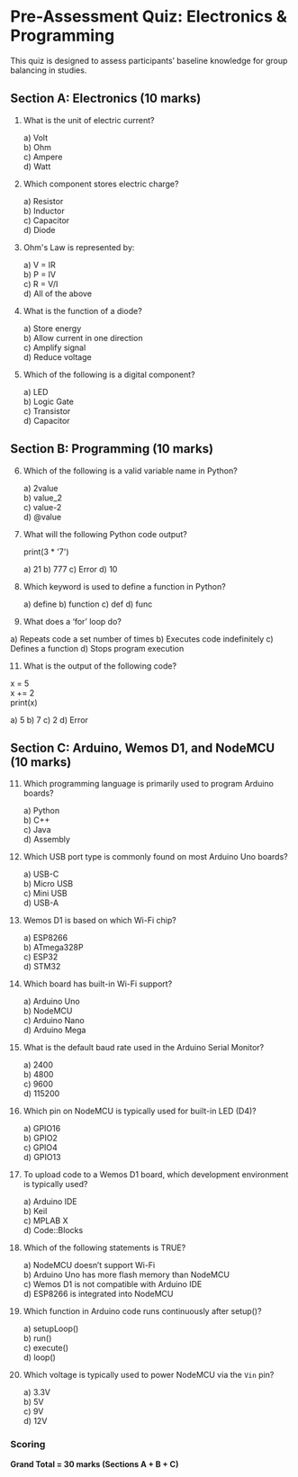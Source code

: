 # Pre-Assessment Quiz: Electronics & Programming

This quiz is designed to assess participants’ baseline knowledge for group balancing in studies.

## Section A: Electronics (10 marks)

1. What is the unit of electric current?

   a) Volt  
   b) Ohm  
   c) Ampere  
   d) Watt  

2. Which component stores electric charge? 

   a) Resistor  
   b) Inductor  
   c) Capacitor  
   d) Diode  

3. Ohm's Law is represented by:

   a) V = IR  
   b) P = IV  
   c) R = V/I  
   d) All of the above  

4. What is the function of a diode?  

   a) Store energy  
   b) Allow current in one direction  
   c) Amplify signal  
   d) Reduce voltage  

5. Which of the following is a digital component? 
  
   a) LED  
   b) Logic Gate  
   c) Transistor  
   d) Capacitor  

## Section B: Programming (10 marks)

6. Which of the following is a valid variable name in Python?  

   a) 2value  
   b) value_2  
   c) value-2  
   d) @value  

7. What will the following Python code output? 

   print(3 * '7')

   a) 21
   b) 777
   c) Error
   d) 10

9. Which keyword is used to define a function in Python?

   a) define
   b) function
   c) def
   d) func

10. What does a ‘for’ loop do?

   a) Repeats code a set number of times
   b) Executes code indefinitely
   c) Defines a function
   d) Stops program execution

11. What is the output of the following code?

x = 5  
x += 2  
print(x)

   a) 5
   b) 7
   c) 2
   d) Error

## Section C: Arduino, Wemos D1, and NodeMCU (10 marks)

11. Which programming language is primarily used to program Arduino boards?

    a) Python  
    b) C++  
    c) Java  
    d) Assembly  

12. Which USB port type is commonly found on most Arduino Uno boards?

    a) USB-C  
    b) Micro USB  
    c) Mini USB  
    d) USB-A  

13. Wemos D1 is based on which Wi-Fi chip?

    a) ESP8266  
    b) ATmega328P  
    c) ESP32  
    d) STM32  

14. Which board has built-in Wi-Fi support?  

    a) Arduino Uno  
    b) NodeMCU  
    c) Arduino Nano  
    d) Arduino Mega  

15. What is the default baud rate used in the Arduino Serial Monitor?

    a) 2400  
    b) 4800  
    c) 9600  
    d) 115200  

16. Which pin on NodeMCU is typically used for built-in LED (D4)?

    a) GPIO16  
    b) GPIO2  
    c) GPIO4  
    d) GPIO13  

17. To upload code to a Wemos D1 board, which development environment is typically used? 

    a) Arduino IDE  
    b) Keil  
    c) MPLAB X  
    d) Code::Blocks  

18. Which of the following statements is TRUE?

    a) NodeMCU doesn’t support Wi-Fi  
    b) Arduino Uno has more flash memory than NodeMCU  
    c) Wemos D1 is not compatible with Arduino IDE  
    d) ESP8266 is integrated into NodeMCU  

19. Which function in Arduino code runs continuously after setup()?

    a) setupLoop()  
    b) run()  
    c) execute()  
    d) loop()  

20. Which voltage is typically used to power NodeMCU via the `Vin` pin?

    a) 3.3V  
    b) 5V  
    c) 9V  
    d) 12V  



### Scoring
**Grand Total = 30 marks (Sections A + B + C)**

